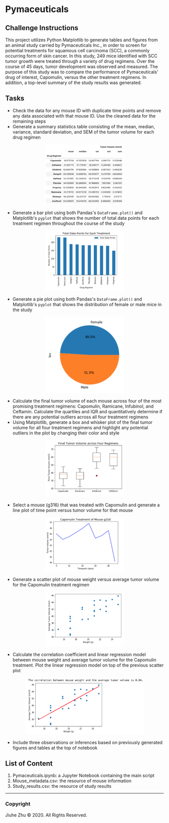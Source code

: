 # Pymaceuticals 

## Challenge Instructions
This project utilizes Python Matplotlib to generate tables and figures from an animal study carried by Pymaceuticals Inc., in order to screen for potential treatments for squamous cell carcinoma (SCC), a commonly occurring form of skin cancer. In this study, 249 mice identified with SCC tumor growth were treated through a variety of drug regimens. Over the course of 45 days, tumor development was observed and measured. The purpose of this study was to compare the performance of Pymaceuticals' drug of interest, Capomulin, versus the other treatment regimens. In addition, a top-level summary of the study results was generated.

## Tasks
- Check the data for any mouse ID with duplicate time points and remove any data associated with that mouse ID. Use the cleaned data for the remaining steps
- Generate a summary statistics table consisting of the mean, median, variance, standard deviation, and SEM of the tumor volume for each drug regimen
<p align="center">
  <img src="https://github.com/Jiuhe2020/matplotlib-challenge/blob/master/images/Summary_Table.png" height="50%" width="50%">
</p>

- Generate a bar plot using both Pandas's `DataFrame.plot()` and Matplotlib's `pyplot` that shows the number of total data points for each treatment regimen throughout the course of the study
<p align="center">
  <img src="https://github.com/Jiuhe2020/matplotlib-challenge/blob/master/images/Total_Data_Points.png" height="50%" width="50%">
</p>

- Generate a pie plot using both Pandas's `DataFrame.plot()` and Matplotlib's `pyplot` that shows the distribution of female or male mice in the study
<p align="center">
  <img src="https://github.com/Jiuhe2020/matplotlib-challenge/blob/master/images/Distribution.png" height="50%" width="50%">
</p>

- Calculate the final tumor volume of each mouse across four of the most promising treatment regimens: Capomulin, Ramicane, Infubinol, and Ceftamin. Calculate the quartiles and IQR and quantitatively determine if there are any potential outliers across all four treatment regimens
- Using Matplotlib, generate a box and whisker plot of the final tumor volume for all four treatment regimens and highlight any potential outliers in the plot by changing their color and style
<p align="center">
  <img src="https://github.com/Jiuhe2020/matplotlib-challenge/blob/master/images/Final_Tumor_Volume.png" height="50%" width="50%">
</p>

- Select a mouse (g316) that was treated with Capomulin and generate a line plot of time point versus tumor volume for that mouse
<p align="center">
  <img src="https://github.com/Jiuhe2020/matplotlib-challenge/blob/master/images/Capomulin_g316.png" height="50%" width="50%">
</p>

- Generate a scatter plot of mouse weight versus average tumor volume for the Capomulin treatment regimen
<p align="center">
  <img src="https://github.com/Jiuhe2020/matplotlib-challenge/blob/master/images/Weight_Tumor.png" height="50%" width="50%">
</p>

- Calculate the correlation coefficient and linear regression model between mouse weight and average tumor volume for the Capomulin treatment. Plot the linear regression model on top of the previous scatter plot
<p align="center">
  <img src="https://github.com/Jiuhe2020/matplotlib-challenge/blob/master/images/Linear_Regression.png" height="75%" width="75%">
</p>

- Include three observations or inferences based on previously generated figures and tables at the top of notebook

## List of Content
1. Pymaceuticals.ipynb: a Jupyter Notebook containing the main script
2. Mouse_metadata.csv: the resource of mouse information
3. Study_results.csv: the resource of study results

---
### Copyright
Jiuhe Zhu © 2020. All Rights Reserved.
